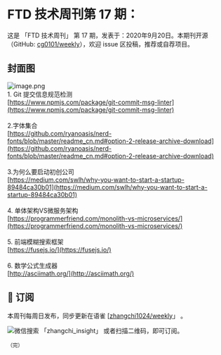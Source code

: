 # FTD 技术周刊第 17 期：
这是 「FTD 技术周刊」 第 17 期，发表于：2020年9月20日。本期刊开源（GitHub: [cg0101/weekly](https://github.com/cg0101/weekly)），欢迎 issue 区投稿，推荐或自荐项目。
## 封面图


![image.png](https://cdn.nlark.com/yuque/0/2020/png/132503/1605583361279-7e2a98d5-3fd3-4622-91d8-10980848671c.png#height=1378&id=OtGaZ&margin=%5Bobject%20Object%5D&name=image.png&originHeight=1378&originWidth=1080&originalType=binary&size=2527533&status=done&style=none&width=1080)<br />1. Git 提交信息规范检测<br />[https://www.npmjs.com/package/git-commit-msg-linter](https://www.npmjs.com/package/git-commit-msg-linter)<br />
<br />2.字体集合<br />[https://github.com/ryanoasis/nerd-fonts/blob/master/readme_cn.md#option-2-release-archive-download](https://github.com/ryanoasis/nerd-fonts/blob/master/readme_cn.md#option-2-release-archive-download)<br />
<br />3.为何么要启动初创公司<br />[https://medium.com/swlh/why-you-want-to-start-a-startup-89484ca30b01](https://medium.com/swlh/why-you-want-to-start-a-startup-89484ca30b01)<br />
<br />4. 单体架构VS微服务架构<br />[https://programmerfriend.com/monolith-vs-microservices/](https://programmerfriend.com/monolith-vs-microservices/)<br />
<br />5. 前端模糊搜索框架<br />[https://fusejs.io/](https://fusejs.io/)<br />
<br />6. 数学公式生成器<br />[http://asciimath.org/](http://asciimath.org/)



## 📅 订阅
本周刊每周日发布，同步更新在语雀 [[zhangchi1024/weekly](https://www.yuque.com/zhangchi1024/weekly)」 。


微信搜索 「zhangchi_insight」 或者扫描二维码，即可订阅。
    <img src="https://cdn.nlark.com/yuque/0/2021/jpeg/132503/1640750963398-e8538e9e-6b96-46f7-abff-c93b56bdd377.jpeg?x-oss-process=image%2Fwatermark%2Ctype_d3F5LW1pY3JvaGVp%2Csize_36%2Ctext_5byg6amw%2Ccolor_FFFFFF%2Cshadow_50%2Ct_80%2Cg_se%2Cx_10%2Cy_10%2Fresize%2Cw_426%2Climit_0" style="float:left">
    
    （完）